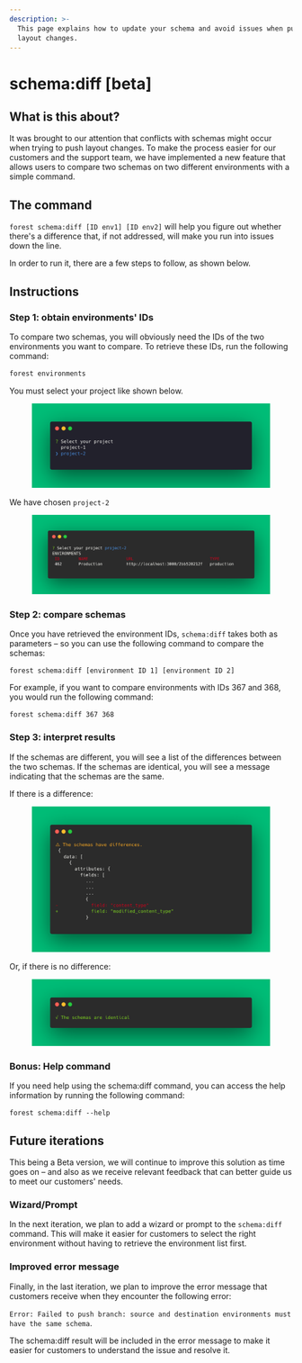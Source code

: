 ```yaml
---
description: >-
  This page explains how to update your schema and avoid issues when pushing
  layout changes.
---
```


# schema:diff \[beta]

## What is this about?

It was brought to our attention that conflicts with schemas might occur when trying to push layout changes. To make the process easier for our customers and the support team, we have implemented a new feature that allows users to compare two schemas on two different environments with a simple command.

## The command

`forest schema:diff [ID env1] [ID env2]` will help you figure out whether there's a difference that, if not addressed, will make you run into issues down the line.&#x20;

In order to run it, there are a few steps to follow, as shown below.&#x20;

## Instructions

### Step 1: obtain environments' IDs

To compare two schemas, you will obviously need the IDs of the two environments you want to compare. To retrieve these IDs, run the following command:

```bash
forest environments
```

You must select your project like shown below.

<figure><img src="../../../../.gitbook/assets/select-your-project.png" alt=""><figcaption></figcaption></figure>

We have chosen `project-2`

<figure><img src="../../../../.gitbook/assets/envs.png" alt=""><figcaption></figcaption></figure>

### Step 2: compare schemas

Once you have retrieved the environment IDs, `schema:diff` takes both as parameters – so you can use the following command to compare the schemas:

```
forest schema:diff [environment ID 1] [environment ID 2]
```

For example, if you want to compare environments with IDs 367 and 368, you would run the following command:

```
forest schema:diff 367 368
```

### Step 3: interpret results

If the schemas are different, you will see a list of the differences between the two schemas. If the schemas are identical, you will see a message indicating that the schemas are the same.

If there is a difference:

<figure><img src="../../../../.gitbook/assets/diff.png" alt=""><figcaption></figcaption></figure>

Or, if there is no difference:

<figure><img src="../../../../.gitbook/assets/no-diff.png" alt=""><figcaption></figcaption></figure>

### Bonus: Help command

If you need help using the schema:diff command, you can access the help information by running the following command:

```
forest schema:diff --help
```

## Future iterations

This being a Beta version, we will continue to improve this solution as time goes on – and also as we receive relevant feedback that can better guide us to meet our customers' needs.

### Wizard/Prompt

In the next iteration, we plan to add a wizard or prompt to the `schema:diff` command. This will make it easier for customers to select the right environment without having to retrieve the environment list first.

### Improved error message

Finally, in the last iteration, we plan to improve the error message that customers receive when they encounter the following error:&#x20;

`Error: Failed to push branch: source and destination environments must have the same schema`.&#x20;

The schema:diff result will be included in the error message to make it easier for customers to understand the issue and resolve it.
